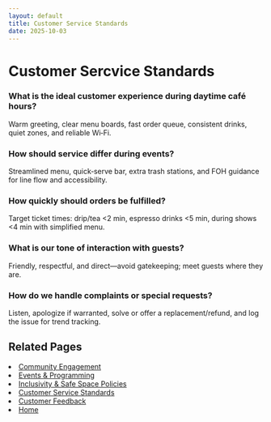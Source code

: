 ```yaml
---
layout: default
title: Customer Service Standards
date: 2025-10-03
---
```


# Customer Sercvice Standards

### What is the ideal customer experience during daytime café hours?
Warm greeting, clear menu boards, fast order queue, consistent drinks, quiet zones, and reliable Wi‑Fi.

### How should service differ during events?
Streamlined menu, quick‑serve bar, extra trash stations, and FOH guidance for line flow and accessibility.

### How quickly should orders be fulfilled?
Target ticket times: drip/tea <2 min, espresso drinks <5 min, during shows <4 min with simplified menu.

### What is our tone of interaction with guests?
Friendly, respectful, and direct—avoid gatekeeping; meet guests where they are.

### How do we handle complaints or special requests?
Listen, apologize if warranted, solve or offer a replacement/refund, and log the issue for trend tracking.

## Related Pages
<li><a href="{{ site.baseurl }}/customers/community.md">Community Engagement</a></li>
<li><a href="{{ site.baseurl }}/customers/events.md">Events & Programming</a></li>
<li><a href="{{ site.baseurl }}/customers/policies.md">Inclusivity & Safe Space Policies</a></li>
<li><a href="{{ site.baseurl }}/customers/standards.md">Customer Service Standards</a></li>
<li><a href="{{ site.baseurl }}/customers/surveys.md">Customer Feedback</a></li>
<li><a href="{{ site.baseurl }}/index.html">Home</a></li>